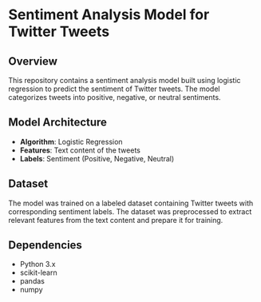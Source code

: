 # Sentiment Analysis Model for Twitter Tweets

## Overview

This repository contains a sentiment analysis model built using logistic regression to predict the sentiment of Twitter tweets. The model categorizes tweets into positive, negative, or neutral sentiments.

## Model Architecture

- **Algorithm**: Logistic Regression
- **Features**: Text content of the tweets
- **Labels**: Sentiment (Positive, Negative, Neutral)

## Dataset

The model was trained on a labeled dataset containing Twitter tweets with corresponding sentiment labels. The dataset was preprocessed to extract relevant features from the text content and prepare it for training.

## Dependencies

- Python 3.x
- scikit-learn
- pandas
- numpy
